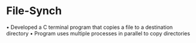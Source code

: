 # File-Synch
•	Developed a C terminal program that copies a file to a destination directory
•	Program uses multiple processes in parallel to copy directories 
